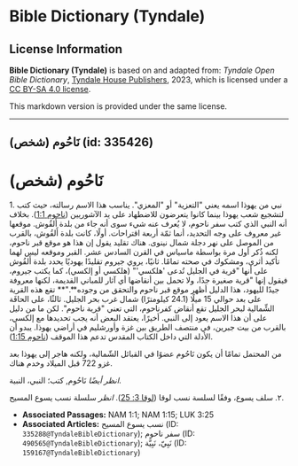 # Bible Dictionary (Tyndale)

## License Information

**Bible Dictionary (Tyndale)** is based on and adapted from: _Tyndale Open Bible Dictionary_, [Tyndale House Publishers](https://tyndaleopenresources.com/), 2023, which is licensed under a [CC BY-SA 4.0 license](https://creativecommons.org/licenses/by-sa/4.0/legalcode.en).

This markdown version is provided under the same license.



--------------------------------

## نَاحُوم (شخص) (id: 335426)

نَاحُوم (شخص)
=============

1\. نبي من يهوذا اسمه يعني "التعزية" أو "المعزي". يناسب هذا الاسم رسالته، حيث كتب لتشجيع شعب يهوذا بينما كانوا يتعرضون للاضطهاد على يد الآشوريين ([ناحوم 1:1](https://ref.ly/Nah1:1)). بخلاف أنه النبي الذي كتب سفر ناحوم، لا يُعرف عنه شيء سوى أنه جاء من بلدة أَلقُوش. موقعها غير معروف على وجه التحديد، أنما ثمّة أربعة اقتراحات. أولًا، كانت بلدة أَلقُوش، بالقرب من الموصل على نهر دجلة شمال نينوى. هناك تقليد يقول إن هذا هو موقع قبر ناحوم، لكنه ذُكر أول مرة بواسطة ماسياس في القرن السادس عشر. القبر وموقعه ليس لهما تأكيد أثري، ومشكوك في صحته تمامًا. ثانيًا، يروي جيروم تقليدًا يهوديًا يحدد بلدة أَلقُوش على أنها "قرية في الجليل تُدعى 'هلكسي'" (هلكسي أو إلكسي)، كما يكتب جيروم، فيقول إنها "قرية صغيرة جدًا، ولا تحمل بين أنقاضها أي آثار للمباني القديمة، لكنها معروفة جيدًا لليهود، هذا الدليل أظهر موقع قبر ناحوم والتحقق من وجوده**."** تقع هذه القرية على بعد حوالي 15 ميلًا (24\.1 كيلومترًا) شمال غرب بحر الجليل. ثالثًا، على الحافَة الشِّمالية لبحر الجليل تقع أنقاض كفرناحوم، التي تعني "قرية ناحوم". لكن ما من دليل على أن هذا الاسم يعود إلى النبي. أخيرًا، يعتقد البعض أنه يجب تحديدها مع إلكسي، بالقرب من بيت جبرين، في منتصف الطريق بين غزة وأورشليم في أراضي يهوذا. يبدو أن الأدلة التي داخل الكتاب المقدس تدعم هذا الموقف ([ناحوم 1:15](https://ref.ly/Nah1:15)).

من المحتمل تمامًا أن يكون نَاحُوم عضوًا في القبائل الشّمالية، ولكنه هاجر إلى يهوذا بعد غزو 722 قبل الميلاد وخدم هناك.

*انظر أيضًا* نَاحُوم, كتب؛ النبي، النبية.

٢. سلف يسوع، وفقًا لسلسة نسب لوقا ([لوقا 3: 25](https://ref.ly/Luke3:25)). *انظر* سلسلة نسب يسوع المسيح.

* **Associated Passages:** NAM 1:1; NAM 1:15; LUK 3:25
* **Associated Articles:** نسب يسوع المسيح (ID: `335288@TyndaleBibleDictionary`); سفر ناحوم (ID: `490565@TyndaleBibleDictionary`); نَبِيّ، نَبِيَّة (ID: `159167@TyndaleBibleDictionary`)

